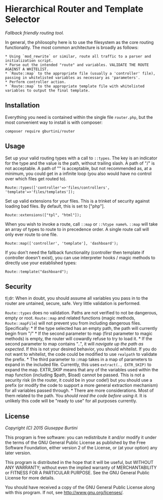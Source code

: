 Hierarchical Router and Template Selector
============================

_Fallback friendly routing tool._

In general, the philosophy here is to use the filesystem as the core routing functionality. The most common architecture is broadly as follows:

	* Using `mod_rewrite` or similar, route all traffic to a parser and initialization script.
	* Parse out the intended "route" and variables. VALIDATE THE ROUTE AGAINST A WHITELIST.
	* `Route::map` to the appropriate file (usually a 'controller' file), passing in whitelisted variables as necessary as 'parameters'.
	* Perform controller action.
	* `Route::map` to the appropriate template file with whitelisted variables to output the final template.


Installation
------------

Everything you need is contained within the single file ``router.php``, but the most convenient way to install is with composer:

    composer require gburtini/router

Usage
-----

Set up your valid routing types with a call to `::types`. The key is an indicator for the type and the value is the path, without trailing slash. A path of "/" is not acceptable. A path of "" is acceptable, but not recommended as, at a minimum, you could get in a infinite loop (you also would have no control over which files get routed to).

    Route::types(['controller'=>'files/controllers', 'template'=>'files/templates']);

Set up valid extensions for your files. This is a trinket of security against loading bad files. By default, this is set to ["php"].
	
    Route::extensions(["tpl", "html"]);

When you wish to invoke a route, call `::map` or `::%type name%`. `::map` will take an array of types to route to in precedence order. A single route call will only ever route to one file.

    Route::map(['controller', 'template'], 'dashboard');

If you don't need the fallback functionality (controller then template if controller doesn't exist), you can use interpreter hooks / magic methods to directly use your established types:

    Route::template("dashboard");


Security
--------

tl;dr: When in doubt, you should assume all variables you pass in to the router are untained, secure, safe. Very little validation is performed.

`Route::types` does no validation. Paths are not verified to not be dangerous, empty or root. 
`Route::map` and related functions (magic methods, `Route::mapFile`) will not prevent you from including dangerous files. Specifically:
	* If the type selected has an empty path, the path will currently begin from "/"
	* If the second parameter to map (first parameter to magic methods) is empty, the router will cowardly refuse to try to load it. 
	* If the second parameter to map contains "..", it will _navigate up the path as expected_. If this is not your desired behavior, you should whitelist. If you do not want to whitelist, the code could be modified to use `realpath` to validate the prefix.
	* The third parameter to ::map takes in a map of parameters to expand in the included file. Currently, this uses `extract(., EXTR_SKIP)` to expand the map. EXTR_SKIP means that any of the variables used within the map function (including $path, $load) cannot be passed. This is not a security risk (in the router, it could be in your code!) but you should use a prefix (or modify the code to support a more general extraction mechanism) for all variables passed through.
	* There are more considerations. Most of them related to the path. You *should read the code before using it*. It is unlikely this code will be "ready to use" for all purposes currently.    
    

License
-------
*Copyright (C) 2015 Giuseppe Burtini*

This program is free software: you can redistribute it and/or modify it under the terms of the GNU General Public License as published by the Free Software Foundation, either version 2 of the License, or (at your option) any later version.

This program is distributed in the hope that it will be useful, but WITHOUT ANY WARRANTY; without even the implied warranty of MERCHANTABILITY or FITNESS FOR A PARTICULAR PURPOSE.  See the GNU General Public License for more details.

You should have received a copy of the GNU General Public License along with this program.  If not, see <http://www.gnu.org/licenses/>.
